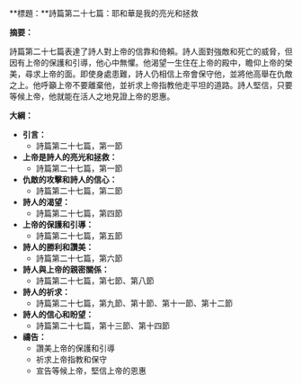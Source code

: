 **標題：**詩篇第二十七篇：耶和華是我的亮光和拯救

**摘要：**

詩篇第二十七篇表達了詩人對上帝的信靠和倚賴。詩人面對強敵和死亡的威脅，但因有上帝的保護和引導，他心中無懼。他渴望一生住在上帝的殿中，瞻仰上帝的榮美，尋求上帝的面。即使身處患難，詩人仍相信上帝會保守他，並將他高舉在仇敵之上。他呼籲上帝不要離棄他，並祈求上帝指教他走平坦的道路。詩人堅信，只要等候上帝，他就能在活人之地見證上帝的恩惠。

**大綱：**

* **引言：**
    * 詩篇第二十七篇，第一節
* **上帝是詩人的亮光和拯救：**
    * 詩篇第二十七篇，第一節
* **仇敵的攻擊和詩人的信心：**
    * 詩篇第二十七篇，第二節
* **詩人的渴望：**
    * 詩篇第二十七篇，第四節
* **上帝的保護和引導：**
    * 詩篇第二十七篇，第五節
* **詩人的勝利和讚美：**
    * 詩篇第二十七篇，第六節
* **詩人與上帝的親密關係：**
    * 詩篇第二十七篇，第七節、第八節
* **詩人的祈求：**
    * 詩篇第二十七篇，第九節、第十節、第十一節、第十二節
* **詩人的信心和盼望：**
    * 詩篇第二十七篇，第十三節、第十四節
* **禱告：**
    * 讚美上帝的保護和引導
    * 祈求上帝指教和保守
    * 宣告等候上帝，堅信上帝的恩惠